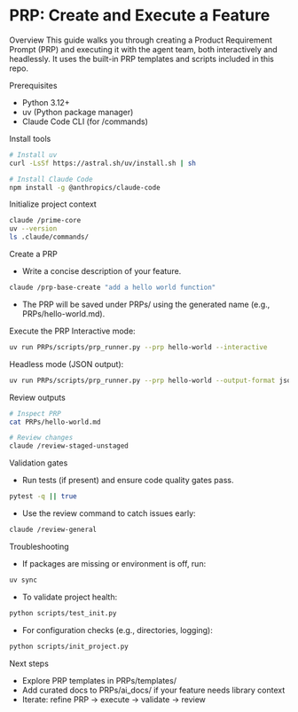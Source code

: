 # PRP: Create and Execute a Feature

Overview
This guide walks you through creating a Product Requirement Prompt (PRP) and executing it with the agent team, both interactively and headlessly. It uses the built-in PRP templates and scripts included in this repo.

Prerequisites
- Python 3.12+
- uv (Python package manager)
- Claude Code CLI (for /commands)

Install tools
```bash
# Install uv
curl -LsSf https://astral.sh/uv/install.sh | sh

# Install Claude Code
npm install -g @anthropics/claude-code
```

Initialize project context
```bash
claude /prime-core
uv --version
ls .claude/commands/
```

Create a PRP
- Write a concise description of your feature.
```bash
claude /prp-base-create "add a hello world function"
```
- The PRP will be saved under PRPs/ using the generated name (e.g., PRPs/hello-world.md).

Execute the PRP
Interactive mode:
```bash
uv run PRPs/scripts/prp_runner.py --prp hello-world --interactive
```
Headless mode (JSON output):
```bash
uv run PRPs/scripts/prp_runner.py --prp hello-world --output-format json
```

Review outputs
```bash
# Inspect PRP
cat PRPs/hello-world.md

# Review changes
claude /review-staged-unstaged
```

Validation gates
- Run tests (if present) and ensure code quality gates pass.
```bash
pytest -q || true
```
- Use the review command to catch issues early:
```bash
claude /review-general
```

Troubleshooting
- If packages are missing or environment is off, run:
```bash
uv sync
```
- To validate project health:
```bash
python scripts/test_init.py
```
- For configuration checks (e.g., directories, logging):
```bash
python scripts/init_project.py
```

Next steps
- Explore PRP templates in PRPs/templates/
- Add curated docs to PRPs/ai_docs/ if your feature needs library context
- Iterate: refine PRP → execute → validate → review
